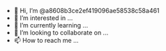 - 👋 Hi, I’m @a8608b3ce2ef419096ae58538c58a461
- 👀 I’m interested in ...
- 🌱 I’m currently learning ...
- 💞️ I’m looking to collaborate on ...
- 📫 How to reach me ...

<!---
a8608b3ce2ef419096ae58538c58a461/a8608b3ce2ef419096ae58538c58a461 is a ✨ special ✨ repository because its `README.md` (this file) appears on your GitHub profile.
You can click the Preview link to take a look at your changes.
--->
